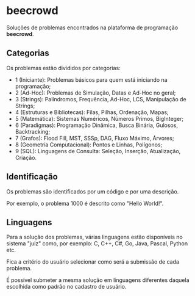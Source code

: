# beecrowd
Soluções de problemas encontrados na plataforma de programação **beecrowd**.

## Categorias
Os problemas estão divididos por categorias:
- 1 (Iniciante): Problemas básicos para quem está iniciando na programação;
- 2 (Ad-Hoc): Problemas de Simulação, Datas e Ad-Hoc no geral;
- 3 (Strings): Palíndromos, Frequência, Ad-Hoc, LCS, Manipulação de Strings;
- 4 (Estruturas e Bibliotecas): Filas, Pilhas, Ordenação, Mapas;
- 5 (Matemática): Sistemas Numéricos, Números Primos, BigInteger;
- 6 (Paradigmas): Programação Dinâmica, Busca Binária, Gulosos, Backtracking;
- 7 (Grafos): Flood Fill, MST, SSSp, DAG, Fluxo Máximo, Árvores;
- 8 (Geometria Computacional): Pontos e Linhas, Polígonos;
- 9 (SQL): Linguagens de Consulta: Seleção, Inserção, Atualização, Criação.

## Identificação
Os problemas são identificados por um código e por uma descrição.

Por exemplo, o problema 1000 é descrito como "Hello World!".

## Linguagens
Para a solução dos problemas, várias linguagens estão disponíveis no sistema "juiz" como, por exemplo: C, C++, C#, Go, Java, Pascal, Python etc.

Fica a critério do usuário selecionar como será a submissão de cada problema.

É possível submeter a mesma solução em linguagens diferentes daquela escolhida como padrão no cadastro de usuário.

